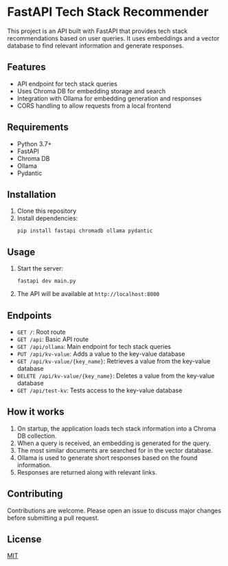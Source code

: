 # FastAPI Tech Stack Recommender

This project is an API built with FastAPI that provides tech stack recommendations based on user queries. It uses embeddings and a vector database to find relevant information and generate responses.

## Features

- API endpoint for tech stack queries
- Uses Chroma DB for embedding storage and search
- Integration with Ollama for embedding generation and responses
- CORS handling to allow requests from a local frontend

## Requirements

- Python 3.7+
- FastAPI
- Chroma DB
- Ollama
- Pydantic

## Installation

1. Clone this repository
2. Install dependencies:
   ```
   pip install fastapi chromadb ollama pydantic
   ```

## Usage

1. Start the server:
   ```
   fastapi dev main.py
   ```
2. The API will be available at `http://localhost:8000`

## Endpoints

- `GET /`: Root route
- `GET /api`: Basic API route
- `GET /api/ollama`: Main endpoint for tech stack queries
- `PUT /api/kv-value`: Adds a value to the key-value database
- `GET /api/kv-value/{key_name}`: Retrieves a value from the key-value database
- `DELETE /api/kv-value/{key_name}`: Deletes a value from the key-value database
- `GET /api/test-kv`: Tests access to the key-value database

## How it works

1. On startup, the application loads tech stack information into a Chroma DB collection.
2. When a query is received, an embedding is generated for the query.
3. The most similar documents are searched for in the vector database.
4. Ollama is used to generate short responses based on the found information.
5. Responses are returned along with relevant links.

## Contributing

Contributions are welcome. Please open an issue to discuss major changes before submitting a pull request.

## License

[MIT](https://choosealicense.com/licenses/mit/)

